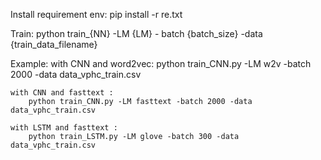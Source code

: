 Install requirement env:
	pip install -r re.txt


Train:
	python train_{NN} -LM {LM} - batch {batch_size} -data {train_data_filename}


Example:
	with CNN and word2vec:
		python train_CNN.py -LM w2v -batch 2000 -data data_vphc_train.csv

	with CNN and fasttext :
		python train_CNN.py -LM fasttext -batch 2000 -data data_vphc_train.csv

	with LSTM and fasttext :
		python train_LSTM.py -LM glove -batch 300 -data data_vphc_train.csv
		